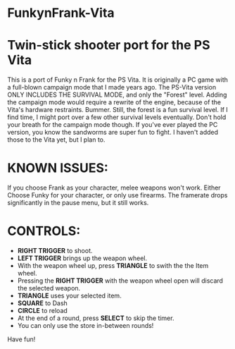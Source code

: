 # FunkynFrank-Vita
# Twin-stick shooter port for the PS Vita

This is a port of Funky n Frank for the PS Vita. It is originally a PC game with a full-blown campaign mode that I made years ago.
The PS-Vita version ONLY INCLUDES THE SURVIVAL MODE, and only the "Forest" level. 
Adding the campaign mode would require a rewrite of the engine, because of the Vita's hardware restraints.
Bummer. Still, the forest is a fun survival level. If I find time, I might port over a few other survival levels eventually.
Don't hold your breath for the campaign mode though.
If you've ever played the PC version, you know the sandworms are super fun to fight. I haven't added those to the Vita yet, but I plan to.

# KNOWN ISSUES:
 If you choose Frank as your character, melee weapons won't work. Either Choose Funky for your character, or only use firearms.
 The framerate drops significantly in the pause menu, but it still works. 

# CONTROLS:
 + **RIGHT TRIGGER** to shoot.
 + **LEFT TRIGGER** brings up the weapon wheel.
 + With the weapon wheel up, press **TRIANGLE** to swith the the Item wheel.
 + Pressing the **RIGHT TRIGGER** with the weapon wheel open will discard the selected weapon.
 + **TRIANGLE** uses your selected item.
 + **SQUARE** to Dash
 + **CIRCLE** to reload
 + At the end of a round, press **SELECT** to skip the timer.
 + You can only use the store in-between rounds! 

 Have fun!
 

